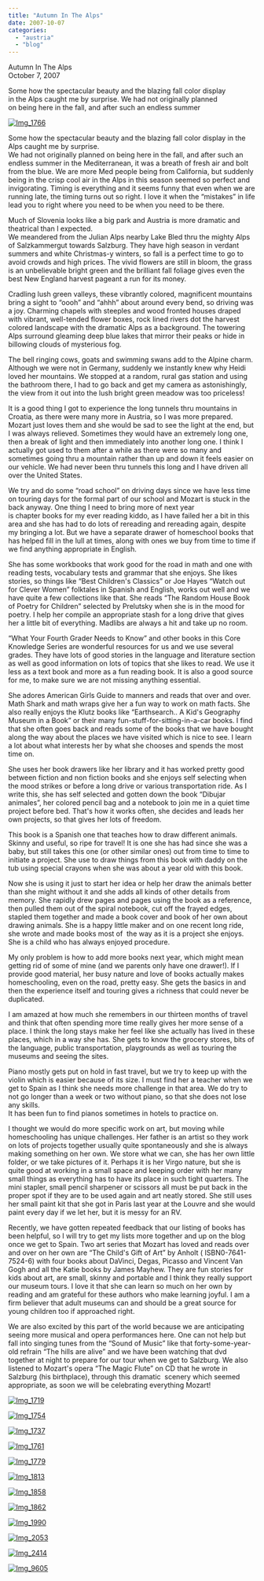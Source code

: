 ```yaml
---
title: "Autumn In The Alps"
date: 2007-10-07
categories: 
  - "austria"
  - "blog"
---
```


Autumn In The Alps  
October 7, 2007

Some how the spectacular beauty and the blazing fall color display  
in the Alps caught me by surprise. We had not originally planned  
on being here in the fall, and after such an endless summer

<!--more-->

[![Img_1766](https://pub-ac94b3f306b24c0dba4238943c97f2e1.r2.dev/soultravelers3/images/2008/02/25/img_1766.png "Img_1766")](https://pub-ac94b3f306b24c0dba4238943c97f2e1.r2.dev/photos/uncategorized/2008/02/25/img_1766.png)

Some how the spectacular beauty and the blazing fall color display in the Alps caught me by surprise.  
We had not originally planned on being here in the fall, and after such an endless summer in the Mediterranean, it was a breath of fresh air and bolt from the blue. We are more Med people being from California, but suddenly being in the crisp cool air in the Alps in this season seemed so perfect and invigorating. Timing is everything and it seems funny that even when we are running late, the timing turns out so right. I love it when the “mistakes” in life lead you to right where you need to be when you need to be there.

Much of Slovenia looks like a big park and Austria is more dramatic and theatrical than I expected.  
We meandered from the Julian Alps nearby Lake Bled thru the mighty Alps of Salzkammergut towards Salzburg. They have high season in verdant summers and white Christmas-y winters, so fall is a perfect time to go to avoid crowds and high prices. The vivid flowers are still in bloom, the grass is an unbelievable bright green and the brilliant fall foliage gives even the best New England harvest pageant a run for its money.

Cradling lush green valleys, these vibrantly colored, magnificent mountains bring a sight to “oooh” and “ahhh” about around every bend, so driving was a joy. Charming chapels with steeples and wood fronted houses draped with vibrant, well-tended flower boxes, rock lined rivers dot the harvest colored landscape with the dramatic Alps as a background. The towering Alps surround gleaming deep blue lakes that mirror their peaks or hide in billowing clouds of mysterious fog.

The bell ringing cows, goats and swimming swans add to the Alpine charm. Although we were not in Germany, suddenly we instantly knew why Heidi loved her mountains. We stopped at a random, rural gas station and using the bathroom there, I had to go back and get my camera as astonishingly, the view from it out into the lush bright green meadow was too priceless!

It is a good thing I got to experience the long tunnels thru mountains in Croatia, as there were many more in Austria, so I was more prepared. Mozart just loves them and she would be sad to see the light at the end, but I was always relieved. Sometimes they would have an extremely long one, then a break of light and then immediately into another long one. I think I actually got used to them after a while as there were so many and sometimes going thru a mountain rather than up and down it feels easier on  
our vehicle. We had never been thru tunnels this long and I have driven all over the United States.

We try and do some “road school” on driving days since we have less time on touring days for the formal part of our school and Mozart is stuck in the back anyway. One thing I need to bring more of next year  
is chapter books for my ever reading kiddo, as I have failed her a bit in this area and she has had to do lots of rereading and rereading again, despite my bringing a lot. But we have a separate drawer of homeschool books that has helped fill in the lull at times, along with ones we buy from time to time if we find anything appropriate in English.

She has some workbooks that work good for the road in math and one with reading tests, vocabulary tests and grammar that she enjoys. She likes stories, so things like “Best Children's Classics” or Joe Hayes “Watch out for Clever Women” folktales in Spanish and English, works out well and we have quite a few collections like that. She reads “The Random House Book of Poetry for Children” selected by Prelutsky when she is in the mood for poetry. I help her compile an appropriate stash for a long drive that gives her a little bit of everything. Madlibs are always a hit and take up no room.

“What Your Fourth Grader Needs to Know” and other books in this Core Knowledge Series are wonderful resources for us and we use several grades. They have lots of good stories in the language and literature section as well as good information on lots of topics that she likes to read. We use it less as a text book and more as a fun reading book. It is also a good source for me, to make sure we are not missing anything essential.

She adores American Girls Guide to manners and reads that over and over. Math Shark and math wraps give her a fun way to work on math facts. She also really enjoys the Klutz books like “Earthsearch.. A Kid's Geography Museum in a Book” or their many fun-stuff-for-sitting-in-a-car books. I find that she often goes back and reads some of the books that we have bought along the way about the places we have visited which is nice to see. I learn a lot about what interests her by what she chooses and spends the most time on.

She uses her book drawers like her library and it has worked pretty good between fiction and non fiction books and she enjoys self selecting when the mood strikes or before a long drive or various transportation ride. As I write this, she has self selected and gotten down the book “Dibujar animales”, her colored pencil bag and a notebook to join me in a quiet time project before bed. That's how it works often, she decides and leads her own projects, so that gives her lots of freedom.

This book is a Spanish one that teaches how to draw different animals. Skinny and useful, so ripe for travel! It is one she has had since she was a baby, but still takes this one (or other similar ones) out from time to time to initiate a project. She use to draw things from this book with daddy on the tub using special crayons when she was about a year old with this book.

Now she is using it just to start her idea or help her draw the animals better than she might without it and she adds all kinds of other details from memory. She rapidly drew pages and pages using the book as a reference, then pulled them out of the spiral notebook, cut off the frayed edges, stapled them together and made a book cover and book of her own about drawing animals. She is a happy little maker and on one recent long ride, she wrote and made books most of  the way as it is a project she enjoys. She is a child who has always enjoyed procedure.

My only problem is how to add more books next year, which might mean getting rid of some of mine (and we parents only have one drawer!). If I provide good material, her busy nature and love of books actually makes homeschooling, even on the road, pretty easy. She gets the basics in and then the experience itself and touring gives a richness that could never be duplicated.

I am amazed at how much she remembers in our thirteen months of travel and think that often spending more time really gives her more sense of a place. I think the long stays make her feel like she actually has lived in these places, which in a way she has. She gets to know the grocery stores, bits of the language, public transportation, playgrounds as well as touring the museums and seeing the sites.

Piano mostly gets put on hold in fast travel, but we try to keep up with the violin which is easier because of its size. I must find her a teacher when we get to Spain as I think she needs more challenge in that area. We do try to not go longer than a week or two without piano, so that she does not lose any skills.  
It has been fun to find pianos sometimes in hotels to practice on.

I thought we would do more specific work on art, but moving while homeschooling has unique challenges. Her father is an artist so they work on lots of projects together usually quite spontaneously and she is always making something on her own. We store what we can, she has her own little folder, or we take pictures of it. Perhaps it is her Virgo nature, but she is quite good at working in a small space and keeping order with her many small things as everything has to have its place in such tight quarters. The mini stapler, small pencil sharpener or scissors all must be put back in the proper spot if they are to be used again and art neatly stored. She still uses her small paint kit that she got in Paris last year at the Louvre and she would paint every day if we let her, but it is messy for an RV.

Recently, we have gotten repeated feedback that our listing of books has been helpful, so I will try to get my lists more together and up on the blog once we get to Spain. Two art series that Mozart has loved and reads over and over on her own are “The Child's Gift of Art” by Anholt ( ISBN0-7641-7524-6) with four books about DaVinci, Degas, Picasso and Vincent Van Gogh and all the Katie books by James Mayhew. They are fun stories for kids about art, are small, skinny and portable and I think they really support our museum tours. I love it that she can learn so much on her own by reading and am grateful for these authors who make learning joyful. I am a firm believer that adult museums can and should be a great source for young children too if approached right.

We are also excited by this part of the world because we are anticipating seeing more musical and opera performances here. One can not help but fall into singing tunes from the “Sound of Music” like that forty-some-year-old refrain “The hills are alive” and we have been watching that dvd together at night to prepare for our tour when we get to Salzburg. We also listened to Mozart's opera “The Magic Flute” on CD that he wrote in Salzburg (his birthplace), through this dramatic  scenery which seemed appropriate, as soon we will be celebrating everything Mozart!

[![Img_1719](https://pub-ac94b3f306b24c0dba4238943c97f2e1.r2.dev/soultravelers3/images/2008/02/25/img_1719.png "Img_1719")](https://pub-ac94b3f306b24c0dba4238943c97f2e1.r2.dev/photos/uncategorized/2008/02/25/img_1719.png)

[![Img_1754](https://pub-ac94b3f306b24c0dba4238943c97f2e1.r2.dev/soultravelers3/images/2008/02/25/img_1754.png "Img_1754")](https://pub-ac94b3f306b24c0dba4238943c97f2e1.r2.dev/photos/uncategorized/2008/02/25/img_1754.png)

[![Img_1737](https://pub-ac94b3f306b24c0dba4238943c97f2e1.r2.dev/soultravelers3/images/2008/02/25/img_1737.png "Img_1737")](https://pub-ac94b3f306b24c0dba4238943c97f2e1.r2.dev/photos/uncategorized/2008/02/25/img_1737.png)

[![Img_1761](https://pub-ac94b3f306b24c0dba4238943c97f2e1.r2.dev/soultravelers3/images/2008/02/25/img_1761.png "Img_1761")](https://pub-ac94b3f306b24c0dba4238943c97f2e1.r2.dev/photos/uncategorized/2008/02/25/img_1761.png)

  

[![Img_1779](https://pub-ac94b3f306b24c0dba4238943c97f2e1.r2.dev/soultravelers3/images/2008/02/25/img_1779.png "Img_1779")](https://pub-ac94b3f306b24c0dba4238943c97f2e1.r2.dev/photos/uncategorized/2008/02/25/img_1779.png)

[![Img_1813](https://pub-ac94b3f306b24c0dba4238943c97f2e1.r2.dev/soultravelers3/images/2008/02/25/img_1813.png "Img_1813")](https://pub-ac94b3f306b24c0dba4238943c97f2e1.r2.dev/photos/uncategorized/2008/02/25/img_1813.png)

[![Img_1858](https://pub-ac94b3f306b24c0dba4238943c97f2e1.r2.dev/soultravelers3/images/2008/02/25/img_1858.png "Img_1858")](https://pub-ac94b3f306b24c0dba4238943c97f2e1.r2.dev/photos/uncategorized/2008/02/25/img_1858.png)

[![Img_1862](https://pub-ac94b3f306b24c0dba4238943c97f2e1.r2.dev/soultravelers3/images/2008/02/25/img_1862.png "Img_1862")](https://pub-ac94b3f306b24c0dba4238943c97f2e1.r2.dev/photos/uncategorized/2008/02/25/img_1862.png)

[![Img_1990](https://pub-ac94b3f306b24c0dba4238943c97f2e1.r2.dev/soultravelers3/images/2008/02/25/img_1990.png "Img_1990")](https://pub-ac94b3f306b24c0dba4238943c97f2e1.r2.dev/photos/uncategorized/2008/02/25/img_1990.png)

[![Img_2053](https://pub-ac94b3f306b24c0dba4238943c97f2e1.r2.dev/soultravelers3/images/2008/02/25/img_2053.png "Img_2053")](https://pub-ac94b3f306b24c0dba4238943c97f2e1.r2.dev/photos/uncategorized/2008/02/25/img_2053.png)

[![Img_2414](https://pub-ac94b3f306b24c0dba4238943c97f2e1.r2.dev/soultravelers3/images/2008/02/25/img_2414.png "Img_2414")](https://pub-ac94b3f306b24c0dba4238943c97f2e1.r2.dev/photos/uncategorized/2008/02/25/img_2414.png)

[![Img_9605](https://pub-ac94b3f306b24c0dba4238943c97f2e1.r2.dev/soultravelers3/images/2008/02/25/img_9605.png "Img_9605")](https://pub-ac94b3f306b24c0dba4238943c97f2e1.r2.dev/photos/uncategorized/2008/02/25/img_9605.png)
